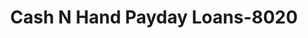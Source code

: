 ---
f_zip-code: 45344
f_state-code: OH
title: Cash N Hand Payday Loans-8020
f_phone: 937-846-1004
f_city-only: Carlisle
f_address: 306 N Main Street New Carlisle
f_location-unique-id: '8020'
slug: cash-n-hand-payday-loans-8020
updated-on: '2024-05-30T13:46:58.046Z'
created-on: '2024-05-30T13:36:59.803Z'
published-on: '2024-05-30T13:54:32.469Z'
f_city-state: cms/city/carlisle-oh.md
f_company: cms/company/cash-n-hand-payday-loans.md
f_state: cms/state/ohio.md
layout: '[payday-loan].html'
tags: payday-loan
---